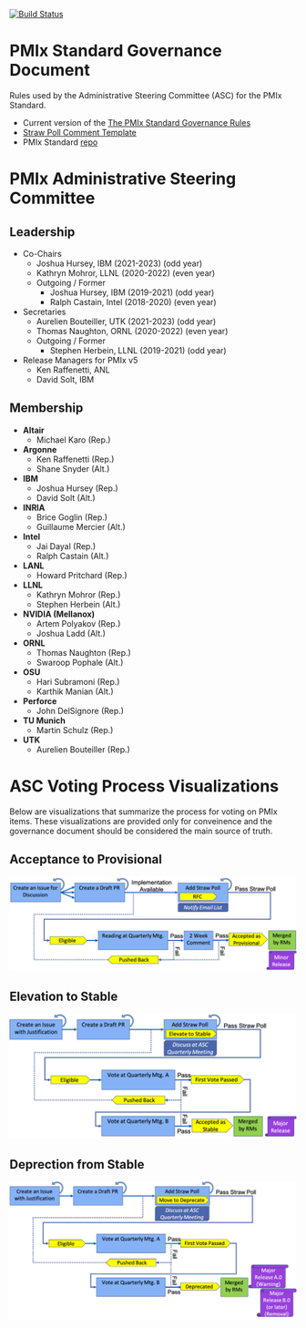 [![Build Status](https://travis-ci.org/pmix/governance.svg?branch=master)](https://travis-ci.org/pmix/governance)

# PMIx Standard Governance Document

Rules used by the Administrative Steering Committee (ASC) for the PMIx Standard.

 * Current version of the [The PMIx Standard Governance Rules](https://github.com/pmix/governance/releases/latest)
 * [Straw Poll Comment Template](https://github.com/pmix/governance/blob/master/StrawPollComment.txt)
 * PMIx Standard [repo](https://github.com/pmix/pmix-standard)

# PMIx Administrative Steering Committee

## Leadership

* Co-Chairs
  * Joshua Hursey, IBM (2021-2023) (odd year)
  * Kathryn Mohror, LLNL (2020-2022) (even year)
  * Outgoing / Former
    * Joshua Hursey, IBM (2019-2021) (odd year)
    * Ralph Castain, Intel (2018-2020) (even year)
* Secretaries
  * Aurelien Bouteiller, UTK (2021-2023) (odd year)
  * Thomas Naughton, ORNL (2020-2022) (even year)
  * Outgoing / Former
    * Stephen Herbein, LLNL (2019-2021) (odd year)
* Release Managers for PMIx v5
  * Ken Raffenetti, ANL
  * David Solt, IBM

## Membership

* **Altair**
  * Michael Karo (Rep.)
* **Argonne**
  * Ken Raffenetti (Rep.)
  * Shane Snyder (Alt.)
* **IBM**
  * Joshua Hursey (Rep.)
  * David Solt (Alt.)
* **INRIA**
  * Brice Goglin (Rep.)
  * Guillaume Mercier (Alt.)
* **Intel**
  * Jai Dayal (Rep.)
  * Ralph Castain (Alt.)
* **LANL**
  * Howard Pritchard (Rep.)
* **LLNL**
  * Kathryn Mohror (Rep.)
  * Stephen Herbein (Alt.)
* **NVIDIA (Mellanox)**
  * Artem Polyakov (Rep.)
  * Joshua Ladd (Alt.)
* **ORNL**
  * Thomas Naughton (Rep.)
  * Swaroop Pophale (Alt.)
* **OSU**
  * Hari Subramoni (Rep.)
  * Karthik Manian (Alt.)
* **Perforce**
  * John DelSignore (Rep.)
* **TU Munich**
  * Martin Schulz (Rep.)
* **UTK**
  * Aurelien Bouteiller (Rep.)

# ASC Voting Process Visualizations

Below are visualizations that summarize the process for voting on PMIx items.
These visualizations are provided only for conveinence and the governance
document should be considered the main source of truth.

## Acceptance to Provisional

![accepting-to-provisional](images/accepting-to-provisional.png)

## Elevation to Stable

![elevating-to-stable](images/elevating-to-stable.png)

## Deprection from Stable

![deprecating-from-stable](images/deprecating-from-stable.png)
